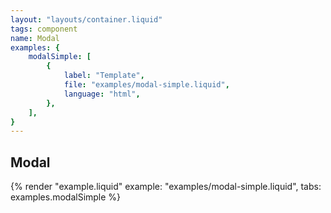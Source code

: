 ```yaml
---
layout: "layouts/container.liquid"
tags: component
name: Modal
examples: {
    modalSimple: [
        {
            label: "Template",
            file: "examples/modal-simple.liquid",
            language: "html",
        },
    ],
}
---
```

## Modal

{% render "example.liquid" example: "examples/modal-simple.liquid", tabs: examples.modalSimple %}
